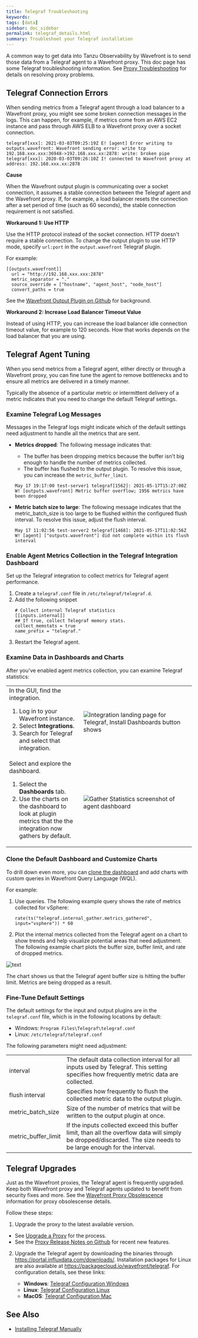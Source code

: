 ```yaml
---
title: Telegraf Troubleshooting
keywords:
tags: [data]
sidebar: doc_sidebar
permalink: telegraf_details.html
summary: Troubleshoot your Telegraf installation
---
```


A common way to get data into Tanzu Observability by Wavefront is to send those data from a Telegraf agent to a Wavefront proxy. This doc page has some Telegraf troubleshooting information. See [Proxy Troubleshooting](proxies_troubleshooting.html) for details on resolving proxy problems.

## Telegraf Connection Errors

When sending metrics from a Telegraf agent through a load balancer to a Wavefront proxy, you might see some broken connection messages in the logs. This can happen, for example, if metrics come from an AWS EC2 instance and pass through AWS ELB to a Wavefront proxy over a socket connection.

```
telegraf[xxx]: 2021-03-03T09:25:19Z E! [agent] Error writing to outputs.wavefront: Wavefront sending error: write tcp 192.168.xxx.xxx:36948->192.168.xxx.xx:2878: write: broken pipe
telegraf[xxx]: 2020-03-03T09:26:10Z I! connected to Wavefront proxy at address: 192.168.xxx.xx:2878
```


**Cause**

When the Wavefront output plugin is communicating over a socket connection, it  assumes a stable connection between the Telegraf agent and the Wavefront proxy. If, for example, a load balancer resets the connection after a set period of time (such as 60 seconds), the stable connection requirement is not satisfied.


**Workaround 1: Use HTTP**

Use the HTTP protocol instead of the socket connection. HTTP doesn't require a stable connection.
To change the output plugin to use HTTP mode, specify `url:port` in the `output.wavefront` Telegraf plugin.

For example:

```
[[outputs.wavefront]]
  url = "http://192.168.xxx.xxx:2878"
  metric_separator = "."
  source_override = ["hostname", "agent_host", "node_host"]
  convert_paths = true
```

See the [Wavefront Output Plugin on Github](https://github.com/influxdata/telegraf/tree/master/plugins/outputs/wavefront) for background.

**Workaround 2: Increase Load Balancer Timeout Value**

Instead of using HTTP, you can increase the load balancer idle connection timeout value, for example to 120 seconds. How that works depends on the load balancer that you are using.

## Telegraf Agent Tuning

When you send metrics from a Telegraf agent, either directly or through a Wavefront proxy, you can fine tune the agent to remove bottlenecks and to ensure all metrics are delivered in a timely manner.

Typically the absence of a particular metric or intermittent delivery of a metric indicates that you need to change the default Telegraf settings.

### Examine Telegraf Log Messages

Messages in the Telegraf logs might indicate which of the default settings need adjustment to handle all the metrics that are sent.

* **Metrics dropped**: The following message indicates that:
  - The buffer has been dropping metrics because the buffer isn't big enough to handle the number of metrics collected.
  - The buffer has flushed to the output plugin.
  To resolve this issue, you can increase the `metric_buffer_limit`.

   ```
   May 17 19:17:00 test-server1 telegraf[1562]: 2021-05-17T15:27:00Z W! [outputs.wavefront] Metric buffer overflow; 1956 metrics have been dropped
   ```

* **Metric batch size to large**: The following message  indicates that the metric_batch_size is too large to be flushed within the configured flush interval.
  To resolve this issue, adjust the flush interval.

   ```
   May 17 11:02:56 test-server2 telegraf[1468]: 2021-05-17T11:02:56Z W! [agent] ["outputs.wavefront"] did not complete within its flush interval
   ```

### Enable Agent Metrics Collection in the Telegraf Integration Dashboard

Set up the Telegraf integration to collect metrics for Telegraf agent performance.

1. Create a `telegraf.conf` file in `/etc/telegraf/telegraf.d`.
2. Add the following snippet
   ```
   # Collect internal Telegraf statistics
   [[inputs.internal]]
   ## If true, collect Telegraf memory stats.
   collect_memstats = true
   name_prefix = "telegraf."
   ```
3. Restart the Telegraf agent.

### Examine Data in Dashboards and Charts

After you've enabled agent metrics collection, you can examine Telegraf statistics:

<table style="width: 100%;">
<tbody>
<tr>
<td width="40%">
In the GUI, find the integration.
<ol>
<li>Log in to your Wavefront instance. </li>
<li>Select <strong>Integrations</strong>.</li>
<li>Search for Telegraf and select that integration.</li>
</ol></td>
<td width="60%"><img src="/images/install_telegraf_dashboards.png" alt="Integration landing page for Telegraf, Install Dashboards button shows"></td>
</tr>
<tr>
<td width="40%">
Select and explore the dashboard.
<ol>
<li>Select the <strong>Dashboards</strong> tab.</li>
<li>Use the charts on the dashboard to look at plugin metrics that the the integration now gathers by default.</li>
</ol>
</td>
<td width="60%"><img src="images/telegraf_default_stats.png" alt="Gather Statistics screenshot of agent dashboard"><br/>
</td>
</tr>
</tbody>
</table>

### Clone the Default Dashboard and Customize Charts

To drill down even more, you can [clone the dashboard](ui_dashboards.html#edit-or-clone-a-dashboard) and add charts with custom queries in Wavefront Query Language (WQL).

For example:

1. Use queries. The following example query shows the rate of metrics collected for vSphere:

   `rate(ts("telegraf.internal_gather.metrics_gathered", input="vsphere")) * 60`

2. Plot the internal metrics collected from the Telegraf agent on a chart to show trends and help visualize potential areas that need adjustment. The following example chart plots the buffer size, buffer limit, and rate of dropped metrics.

  ![text](images/telegraf_custom_chart.png)

  The chart shows us that the Telegraf agent buffer size is hitting the buffer limit. Metrics are being dropped as a result.

### Fine-Tune Default Settings

The default settings for the input and output plugins are in the `telegraf.conf` file, which is in the following locations by default:
* Windows: `Program Files\Telegraf\telegraf.conf`
* Linux: `/etc/telegraf/telegraf.conf`

The following parameters might need adjustment:

<table style="width: 100%;">
<tbody>
<tr>
<td width="10%">interval</td>
<td width="90%">The default data collection interval for all inputs used by Telegraf. This setting specifies how frequently metric data are collected.</td>
</tr>
<tr>
<td width="10%">flush interval</td>
<td width="90%">Specifies how frequently to flush the collected metric data to the output plugin.</td>
</tr>
<tr>
<td width="10%">metric_batch_size</td>
<td width="90%">Size of the number of metrics that will be written to the output plugin at once.</td>
</tr>
<tr>
<td width="10%">metric_buffer_limit</td>
<td width="90%">If the inputs collected exceed this buffer limit, than all the overflow data will simply be dropped/discarded. The size needs to be large enough for the interval. </td>
</tr>
</tbody>
</table>

## Telegraf Upgrades

Just as the Wavefront proxies, the Telegraf agent is frequently upgraded. Keep both Wavefront proxy and Telegraf agents updated to benefit from security fixes and more. See the [Wavefront Proxy Obsolescence](wavefront_obsolescence_policy.html#wavefront-proxy) information for proxy obsolescense details.

Follow these steps:

1. Upgrade the proxy to the latest available version.
  * See [Upgrade a Proxy](proxies_installing.html#upgrade-a-proxy) for the process.
  * See the [Proxy Release Notes on Github](https://github.com/wavefrontHQ/wavefront-proxy/releases) for recent new features.

2. Upgrade the Telegraf agent by downloading the binaries through https://portal.influxdata.com/downloads/. Installation packages for Linux are also available at https://packagecloud.io/wavefront/telegraf.
   For configuration details, see these links:

   * **Windows**: [Telegraf Configuration Windows](windows.html#install-the-telegraf-agent)
   * **Linux**: [Telegraf Configuration Linux](linux.html#install-and-configure-wavefront-proxy-and-telegraf-agent-manually)
   * **MacOS**: [Telegraf Configuration Mac](mac.html#install-configure-and-restart-the-telegraf-agent)


## See Also

* [Installing Telegraf Manually](proxies_manual_install.html#installing-telegraf-manually)
